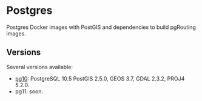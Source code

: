 # Postgres

Postgres Docker images with PostGIS and dependencies to build pgRouting images.

## Versions

Several versions available:

- [pg10](pg10): PostgreSQL 10.5 PostGIS 2.5.0, GEOS 3.7, GDAL 2.3.2, PROJ4 5.2.0.
- pg11: soon.
